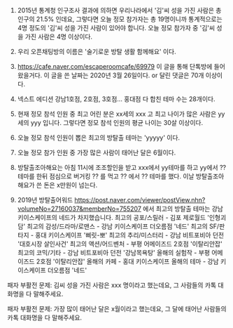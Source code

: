 1. 2015년 통계청 인구조사 결과에 의하면 우리나라에서 '김'씨 성을 가진 사람은 총 인구의 21.5% 인데요,
그렇다면 오늘 정모 참가자는 총 19명이니까 통계적으로는 4명 정도의 '김'씨 성을 가진 사람이 있어야 합니다. 
오늘 정모 참가자 중 '김'씨 성을 가진 사람은 4명 이상이다. 

2. 우리 오픈채팅방의 이름은 '술기로운 방탈 생활 함께해요' 이다.

3. https://cafe.naver.com/escaperoomcafe/69979 이 글을 통해 단톡방에 들어왔을거다. 이 글을 쓴 날짜는 2020년 3월 26일이다. or 달린 댓글은 70개 이상이다.

4. 넥스트 에디션 강남1호점, 2호점, 3호점... 홍대점 다 합친 테마 수는 28개이다.

5. 현재 정모 참석 인원 중 최고 어린 분은 xx세의 xxx 고 최고 나이가 많은 사람은 yy세의 yyy 입니다. 그렇다면 정모 참석 인원의 평균 나이는 30살 이상이다.

6. 오늘 정모 참석 인원이 뽑은 최고의 방탈출 테마는 'yyyyy' 이다.

7. 오늘 정모 참가 인원 중 가장 많은 사람이 태어난 달은 6월이다.

8. 방탈출조아해요는 아침 11시에 조조할인을 받고 xxx에서 yy테마를 하고 yy에서 ?? 테마를 한뒤 점심으로 버거킹 ?? 를 먹고 ?? 에서 ?? 테마를 했다. 이날 방탈출조아해요가 쓴 돈은 x만원이 넘는다.

9. 2019년 방탈출어워드 https://post.naver.com/viewer/postView.nhn?volumeNo=27160037&memberNo=755207 에서 최고의 방탈출 테마는 강남 키이스케이프의 네드가 차지했습니다. 
최고의 공포/스릴러 - 김포 제로월드 '인형괴담'
최고의 감성/드라마/로맨스 - 강남 키이스케이프 더오름점 '네드'
최고의 SF/판타지 - 홍대 키이스케이프 '삐릿-뽀'
최고의 추리/미스터리 - 강남 비트포비아 던전 '대호시장 살인사건'
최고의 액션/어드벤처 - 부평 어메이즈드 2호점 '이탈리안잡'
최고의 코믹/기타 - 강남 비트포비아 던전 '강남목욕탕'
올해의 실험작 - 부평 어메이즈드 2호점 '이탈리안잡'
올해의 카페 - 홍대 키이스케이프
올해의 테마 - 강남 키이스케이프 더오름점 '네드'



패자 부활전 문제: 김씨 성을 가진 사람은 xxx 명이라고 했는데요, 그 사람들의 카톡 대화명을 다 말해주세요.

패자 부활전 문제: 가장 많이 태어난 달은 x월이라고 했는데요, 그 달에 태어난 사람들의 카톡 대화명을 다 말해주세요.


